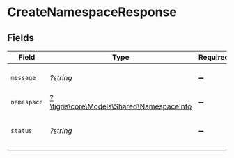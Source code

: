 # CreateNamespaceResponse


## Fields

| Field                                                                             | Type                                                                              | Required                                                                          | Description                                                                       |
| --------------------------------------------------------------------------------- | --------------------------------------------------------------------------------- | --------------------------------------------------------------------------------- | --------------------------------------------------------------------------------- |
| `message`                                                                         | *?string*                                                                         | :heavy_minus_sign:                                                                | A detailed response message.                                                      |
| `namespace`                                                                       | [?\tigris\core\Models\Shared\NamespaceInfo](../../Models/Shared/NamespaceInfo.md) | :heavy_minus_sign:                                                                | N/A                                                                               |
| `status`                                                                          | *?string*                                                                         | :heavy_minus_sign:                                                                | An enum with value set as "created".                                              |